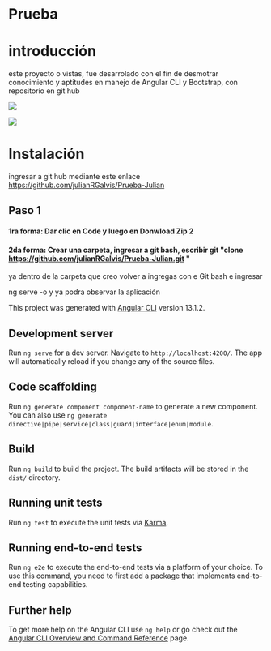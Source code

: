 # Prueba

#  introducción
este proyecto o vistas, fue desarrolado con el fin de desmotrar conocimiento y aptitudes en manejo de Angular CLI y Bootstrap, con repositorio en git hub

![](https://upload.wikimedia.org/wikipedia/commons/thumb/c/cf/Angular_full_color_logo.svg/1200px-Angular_full_color_logo.svg.png)
  <br>
  
  ![](https://i.imgur.com/DRUiMyM.png)
# Instalación 
ingresar a  git hub mediante este enlace 
https://github.com/julianRGalvis/Prueba-Julian

## Paso 1
#### 1ra  forma: Dar clic en Code y luego en Donwload Zip 2
#### 2da forma: Crear una carpeta, ingresar a git bash, escribir git "clone https://github.com/julianRGalvis/Prueba-Julian.git "
 ya dentro de la carpeta que creo volver a ingregas con e Git bash e ingresar 
 
 ng serve -o
 y ya podra observar la aplicación 






This project was generated with [Angular CLI](https://github.com/angular/angular-cli) version 13.1.2.

## Development server

Run `ng serve` for a dev server. Navigate to `http://localhost:4200/`. The app will automatically reload if you change any of the source files.

## Code scaffolding

Run `ng generate component component-name` to generate a new component. You can also use `ng generate directive|pipe|service|class|guard|interface|enum|module`.

## Build

Run `ng build` to build the project. The build artifacts will be stored in the `dist/` directory.

## Running unit tests

Run `ng test` to execute the unit tests via [Karma](https://karma-runner.github.io).

## Running end-to-end tests

Run `ng e2e` to execute the end-to-end tests via a platform of your choice. To use this command, you need to first add a package that implements end-to-end testing capabilities.

## Further help

To get more help on the Angular CLI use `ng help` or go check out the [Angular CLI Overview and Command Reference](https://angular.io/cli) page.
